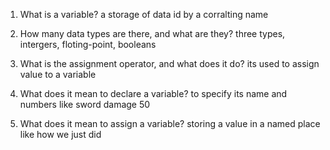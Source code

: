 1. What is a variable?
a storage of data id by a corralting name

2. How many data types are there, and what are they?
three types, intergers, floting-point, booleans

3. What is the assignment operator, and what does it do?
its used to assign value to a variable

4. What does it mean to declare a variable?
to specify its name and numbers like sword damage 50

5. What does it mean to assign a variable?
storing a value in a named place like how we just did